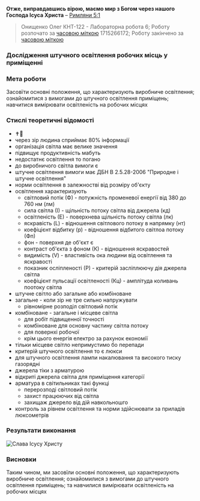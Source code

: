 **Отже, виправдавшись вірою, маємо мир з Богом через нашого Господа Ісуса Христа**
– [Римляни 5:1](https://www.bible.com/uk/bible/compare/ROM.5.1)

> Онищенко Олег КНТ-122 - Лабораторна робота 6;
> Роботу розпочато за [часовою міткою](https://www.unixtimestamp.com/) 1715266172;
> Роботу закінчено за [часовою міткою](https://www.unixtimestamp.com/)

### Дослідження штучного освітлення робочих місць у приміщенні

### Мета роботи

Засовїти основні положення, що характеризують виробниче освітлення; ознайомитися з вимогами до штучного освітлення приміщень; навчитися вимірювати освітленість на робочих місцях

### Стислі теоретичні відомості

- ✝️💓
- через зір людина сприймає 80% інформації
- організація світла має велике значення
- підвищує продуктивність мабуть
- недостатнє освітлення то погано
- до виробничого світла вимоги є
- штучне освітлення вимоги має ДБН В 2.5.28-2006 "Природне і штучне освітлення"
- норми освітлення в залежностві від розміру об'єкту
- освітлення характеризують
  - світловий потік (Ф) - потужність променевої енергії від 380 до 760 нм (лм)
  - сила світла (І) - щільність потоку світла від джерела (кд)
  - освітленість (Е) - поверхнева щільність потоку світла (лк)
  - яскравість (L) - відношення світлового потоку в напрямку (нт)
  - коефіцієнт відбитку (р) - відношення відбитого світлоа потоку (Фп)
  - фон - поверхня де об'єкт є
  - контраст об'єкта з фоном (К) - відношення яскравостей
  - видимість (V) - властивість ока людини від освітлення та яскравості
  - показник осліпленості (Р) - критерій засліплюючу дія джерела світла
  - коефіцієнт пульсації освітленості (Кц) - амплітуда коливань поотоку світла
- штучне світло або загальне або комбіноване
- загальне - коли зір не тре сильно напружувати
  - рівномірне розподіл світловий потік
- комбіноване - загальне і місцеве світла
  - для робіт підвищенної точності
  - комбіноване для основну частину світла потоку
  - для повернхі робочої
  - крім цього енергія електро за рахунок економії
- тільки місцеве світло непримустимо бо перепади
- критерій штучного освітлення то є люкси
- для штучного освітлення лампи накалювання та високого тиску газорядні
- джерела тіки з арматурою
- відкриті джерела світла для приміщення категорії
- арматура в світильниках такі функці
  - перерозподі світловий потік
  - захист працюючих від світла
  - захищаж джерело від дій навкольношго
- контроль за рівнем освітлення та норми здійснювати за приладів люксометрів

### Результати виконання

![Слава Ісусу Христу](https://i.imgur.com/leDZgzn.png)

### Висновки

Таким чином, ми засовїли основні положення, що характеризують виробниче освітлення; ознайомилися з вимогами до штучного освітлення приміщень; та навчилися вимірювати освітленість на робочих місцях
